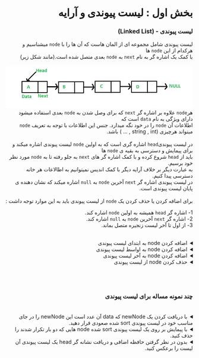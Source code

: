 <div dir="rtl">

# بخش اول : لیست پیوندی و آرایه
### لیست پیوندی - (Linked List)

لیست پیوندی شامل مجموعه ای از المان هاست که آن ها را با `node` میشناسیم و 
هرکدام از این `node` ها<br>
با کمک یک اشاره گر 
 به نام `next` به `node` بعدی متصل شده است.(مانند شکل زیر) <br><br>
<img src = "Linkedlist.png"> <br>
هر`node` علاوه بر اشاره گر `next` که برای وصل شدن به `node` بعدی استفاده میشود دارای ویژگی به نام `data` است که
<br>اطلاعات آن `node` را در خود نگه میدارد.
جنس این اطلاعات با توجه به تعریف `node` میتواند هرچیزی (string , int , ... ) باشد. <br><br>
در لیست پیوندی`head` اشاره گری است که به اولین `node` لیست پیوندی اشاره میکند و برای پیمایش و دسترسی به بقیه ی `node` ها <br>
باید از `head` شروع کرده و با کمک اشاره گر های `next` به جلو رفته تا به `node` مورد نظر خود برسیم. <br>
به عبارت دیگر بر خلاف آرایه دیگر با کمک اندیس نمیتوانیم به اطالاعات هر خانه دسترسی پیدا کنیم.<br>
در لیست پیوندی اشاره گر `next` آخرین `node` به `null` اشاره میکند که نشان دهنده ی پایان لیست پیوندی است. <br><br>
برای اضافه کردن یا حذف کردن یک `node` از لیست پیوندی باید به این موارد توجه داشت :<br>  

1- اشاره گر `head` همیشه به اولین `node` اشاره کند.<br>
2- اشاره گر `next` آخرین `node` به `null` اشاره کند.<br>
3- از اول تا آخر لیست زنجیره متصل بماند.<br><br>

<details>
  <summary> اضافه کردن node به ابتدای لیست پیوندی  </summary>

<br>

برای اینکار نیاز است مانند شکل زیر اشاره گر `head` را به `node` جدید تغییر دهیم. <br>
همچنین اشاره گر `next` برای `node` جدید را به `head` متصل کنیم.

  <img src = "Linkedlist_insert_at_start.png"> <br>
</details>

<details>
  <summary> اضافه کردن node به اواسط لیست پیوندی  </summary>

<br>

اگر بخواهیم `node` جدیدی (E) به وسط لیست پیوندی (بین B و C) اضافه کنیم، کافیست اشاره گر `next` نود B را به E و همچنین اشاره گر `next` نود E را به C اشاره دهیم.

  <img src = "Linkedlist_insert_middle.png"><br>
</details>

<details>
  <summary> اضافه کردن node به آخر لیست پیوندی  </summary>

<br>

برای این کار باید مانند شکل زیر اشاره گر `next` مربوط به `node` آخر فعلی را به `node` <br>جدید وصل کرده
و اشاره گر `next` مربوط به `node` جدید را به `null` متصل کنیم.
	
  <img src = "Linkedlist_insert_last.png">
</details>

<details>
  <summary> حذف کردن node از لیست پیوندی  </summary>    
        برای حذف یک `node` از لیست پیوندی کافیست اشاره گر `next` عنصر قبل از آن را به `node` بعد از آن اشاره دهیم تا آن `node` از زنجیره حذف شود
  <img src = "Linkedlist_deletion.png">
</details>
<br><br><br>


 ### چند نمونه مساله برای لیست پیوندی <br><br>
<details>
  <summary> با دریافت کردن یک newNode که data آن عدد است این newNode را در جای مناسب خود در لیست پیوندی sort شده صعودی قرار دهید.  </summary>
 <div dir="ltr">

 ```pseudocode
 
 node tmp
 tmp = head
 while tmp.next.data < newNode.data :
      tmp = tmp.next
 newNode.next = tmp.next
 tmp.next = newNode.next
 
 ```
 </div>
 برای مشاهده کد کامل می توانید لینک زیر را مشاهده کنید :

 [Related Link](http://www.geeksforgeeks.org/given-a-linked-list-which-is-sorted-how-will-you-insert-in-sorted-way/#:~:text=Algorithm%3A,start%20and%20make%20it%20head)

</details>

<details>
  <summary> با پیمایش بر روی یک لیست پیوندی sort شده node هایی که دو بار تکرار شدند را حذف کنید.  </summary>
 <div dir="ltr">

 ```pseudocode
 
itr = head
While itr->next is not 0:
if itr->data == itr->next->data:
dup = itr->next
itr->next = itr->next->next
delete dup
else
itr = itr->next
 
 ```
 </div>
 برای مشاهده کد کامل می توانید لینک زیر را مشاهده کنید :

 [Related Link](https://www.geeksforgeeks.org/remove-duplicates-from-a-sorted-linked-list/)

</details>

<details>
  <summary> بدون در نظر گرفتن حافظه اضافی و دریافت نشانه گر head یک لیست پیوندی آن لیست را برعکس کنید.  </summary>
 <div dir="ltr">

 ```pseudocode
 
 previous = null
current = head
next = null
while(current != null)
{
	next = current.next
	current.next = previous
	previous = current
	current = next
}
head = previous

 ```
 </div>
 برای مشاهده کد کامل می توانید لینک زیر را مشاهده کنید :

 [Related Link](https://www.geeksforgeeks.org/reverse-a-linked-list/)

</details>





</div>
